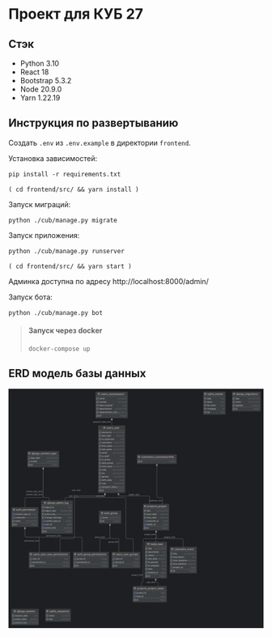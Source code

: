# Проект для КУБ 27

## Стэк

- Python 3.10
- React 18
- Bootstrap 5.3.2
- Node 20.9.0
- Yarn 1.22.19

## Инструкция по развертыванию

Создать `.env` из `.env.example` в директории `frontend`.

Установка зависимостей:

```shell
pip install -r requirements.txt
```
```shell
( cd frontend/src/ && yarn install )
```

Запуск миграций:

```shell
python ./cub/manage.py migrate
```

Запуск приложения:

```shell
python ./cub/manage.py runserver
```
```shell
( cd frontend/src/ && yarn start )
```

Админка доступна по адресу http://localhost:8000/admin/

Запуск бота:

```shell
python ./cub/manage.py bot
```

>#### Запуск через docker
>
>```shell
>docker-compose up
>```

## ERD модель базы данных

![db.png](db.png)
